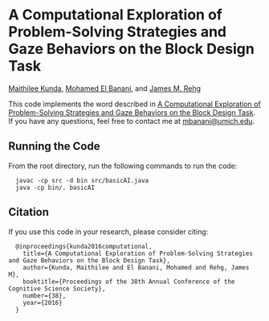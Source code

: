 # A Computational Exploration of Problem-Solving Strategies and Gaze Behaviors on the Block Design Task
[Maithilee Kunda](https://my.vanderbilt.edu/mkunda/), [Mohamed El Banani](https://mbanani.github.io/), and [James M. Rehg](http://rehg.org/)


This code implements the word described in [A Computational Exploration of Problem-Solving Strategies and Gaze Behaviors on the Block Design Task](https://pdfs.semanticscholar.org/554f/902e04ebe1cdddf00fd1e5f1dd44e276d137.pdf). If you have any questions, feel free to contact me at mbanani@umich.edu. 


## Running the Code
From the root directory, run the following commands to run the code: 

      javac -cp src -d bin src/basicAI.java
      java -cp bin/. basicAI

## Citation
If you use this code in your research, please consider citing: 

      @inproceedings{kunda2016computational,
        title={A Computational Exploration of Problem-Solving Strategies and Gaze Behaviors on the Block Design Task},
        author={Kunda, Maithilee and El Banani, Mohamed and Rehg, James M},
        booktitle={Proceedings of the 38th Annual Conference of the Cognitive Science Society},
        number={38},
        year={2016}
      }
